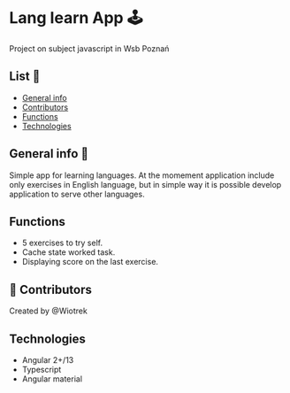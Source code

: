 # Lang learn App :joystick:
Project on subject javascript in Wsb Poznań

## List :door:
* [General info](#general-info)
* [Contributors](#Contributors)
* [Functions](#functions)
* [Technologies](#technologies)

## General info :book:
Simple app for learning languages. At the momement application include only exercises in English language, but in simple way it is possible develop application to serve other languages.

## Functions
* 5 exercises to try self.
* Cache state worked task.
* Displaying score on the last exercise.

## :rocket: Contributors
Created by @Wiotrek

## Technologies
* Angular 2+/13
* Typescript
* Angular material

